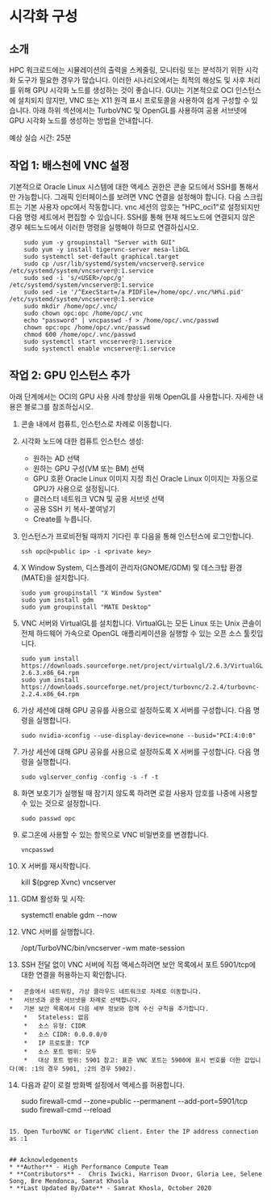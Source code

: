 # 시각화 구성

## 소개

HPC 워크로드에는 시뮬레이션의 출력을 스케줄링, 모니터링 또는 분석하기 위한 시각화 도구가 필요한 경우가 많습니다. 이러한 시나리오에서는 최적의 해상도 및 사후 처리를 위해 GPU 시각화 노드를 생성하는 것이 좋습니다. GUI는 기본적으로 OCI 인스턴스에 설치되지 않지만, VNC 또는 X11 원격 표시 프로토콜을 사용하여 쉽게 구성할 수 있습니다. 아래 하위 섹션에서는 TurboVNC 및 OpenGL를 사용하여 공용 서브넷에 GPU 시각화 노드를 생성하는 방법을 안내합니다.

예상 실습 시간: 25분

## 작업 1: 배스천에 VNC 설정

기본적으로 Oracle Linux 시스템에 대한 액세스 권한은 콘솔 모드에서 SSH를 통해서만 가능합니다. 그래픽 인터페이스를 보려면 VNC 연결을 설정해야 합니다. 다음 스크립트는 기본 사용자 opc에서 작동합니다. vnc 세션의 암호는 "HPC\_oci1"로 설정되지만 다음 명령 세트에서 편집할 수 있습니다. SSH를 통해 현재 헤드노드에 연결되지 않은 경우 헤드노드에서 이러한 명령을 실행해야 하므로 연결하십시오.

        sudo yum -y groupinstall "Server with GUI"
        sudo yum -y install tigervnc-server mesa-libGL
        sudo systemctl set-default graphical.target
        sudo cp /usr/lib/systemd/system/vncserver@.service /etc/systemd/system/vncserver@:1.service
        sudo sed -i 's/<USER>/opc/g' /etc/systemd/system/vncserver@:1.service
        sudo sed -ie '/^ExecStart=/a PIDFile=/home/opc/.vnc/%H%i.pid' /etc/systemd/system/vncserver@:1.service
        sudo mkdir /home/opc/.vnc/
        sudo chown opc:opc /home/opc/.vnc
        echo "password" | vncpasswd -f > /home/opc/.vnc/passwd
        chown opc:opc /home/opc/.vnc/passwd
        chmod 600 /home/opc/.vnc/passwd
        sudo systemctl start vncserver@:1.service
        sudo systemctl enable vncserver@:1.service
    

## 작업 2: GPU 인스턴스 추가

아래 단계에서는 OCI의 GPU 사용 사례 향상을 위해 OpenGL를 사용합니다. 자세한 내용은 블로그를 참조하십시오.

1.  콘솔 내에서 컴퓨트, 인스턴스로 차례로 이동합니다.
    
2.  시각화 노드에 대한 컴퓨트 인스턴스 생성:
    
    *   원하는 AD 선택
    *   원하는 GPU 구성(VM 또는 BM) 선택
    *   GPU 호환 Oracle Linux 이미지 지정 최신 Oracle Linux 이미지는 자동으로 GPU가 사용으로 설정됩니다.
    *   클러스터 네트워크 VCN 및 공용 서브넷 선택
    *   공용 SSH 키 복사-붙여넣기
    *   Create를 누릅니다.
3.  인스턴스가 프로비전될 때까지 기다린 후 다음을 통해 인스턴스에 로그인합니다.
    
        ssh opc@<public ip> -i <private key> 
        
4.  X Window System, 디스플레이 관리자(GNOME/GDM) 및 데스크탑 환경(MATE)을 설치합니다.
    
        sudo yum groupinstall "X Window System"
        sudo yum install gdm
        sudo yum groupinstall "MATE Desktop"    
        
5.  VNC 서버와 VirtualGL를 설치합니다. VirtualGL는 모든 Linux 또는 Unix 콘솔이 전체 하드웨어 가속으로 OpenGL 애플리케이션을 실행할 수 있는 오픈 소스 툴킷입니다.
    
        sudo yum install https://downloads.sourceforge.net/project/virtualgl/2.6.3/VirtualGL-2.6.3.x86_64.rpm
        sudo yum install https://downloads.sourceforge.net/project/turbovnc/2.2.4/turbovnc-2.2.4.x86_64.rpm    
        
6.  가상 세션에 대해 GPU 공유를 사용으로 설정하도록 X 서버를 구성합니다. 다음 명령을 실행합니다.
    
        sudo nvidia-xconfig --use-display-device=none --busid="PCI:4:0:0"
        
7.  가상 세션에 대해 GPU 공유를 사용으로 설정하도록 X 서버를 구성합니다. 다음 명령을 실행합니다.
    
        sudo vglserver_config -config -s -f -t
        
8.  화면 보호기가 실행될 때 잠기지 않도록 하려면 로컬 사용자 암호를 나중에 사용할 수 있는 것으로 설정합니다.
    
        sudo passwd opc
        
9.  로그온에 사용할 수 있는 항목으로 VNC 비밀번호를 변경합니다.
    
        vncpasswd
        
10.  X 서버를 재시작합니다.
    
        kill $(pgrep Xvnc)
        vncserver
        
11.  GDM 활성화 및 시작:
    
        systemctl enable gdm --now
        
12.  VNC 서버를 실행합니다.
    
        /opt/TurboVNC/bin/vncserver -wm mate-session
        
13.  SSH 전달 없이 VNC 서버에 직접 액세스하려면 보안 목록에서 포트 5901/tcp에 대한 연결을 허용하는지 확인합니다.
    
    *   콘솔에서 네트워킹, 가상 클라우드 네트워크로 차례로 이동합니다.
    *   서브넷과 공용 서브넷을 차례로 선택합니다.
    *   기본 보안 목록에서 다음 세부 정보와 함께 수신 규칙을 추가합니다.
        *   Stateless: 없음
        *   소스 유형: CIDR
        *   소스 CIDR: 0.0.0.0/0
        *   IP 프로토콜: TCP
        *   소스 포트 범위: 모두
        *   대상 포트 범위: 5901 참고: 표준 VNC 포트는 5900에 표시 번호를 더한 값입니다(예: :1의 경우 5901, :2의 경우 5902).
14.  다음과 같이 로컬 방화벽 설정에서 액세스를 허용합니다.
    

     sudo firewall-cmd --zone=public --permanent --add-port=5901/tcp
     sudo firewall-cmd --reload
     ```
    15. Open TurboVNC or TigerVNC client. Enter the IP address connection as :1
    
    
    ## Acknowledgements
    * **Author** - High Performance Compute Team
    * **Contributors** -  Chris Iwicki, Harrison Dvoor, Gloria Lee, Selene Song, Bre Mendonca, Samrat Khosla
    * **Last Updated By/Date** - Samrat Khosla, October 2020